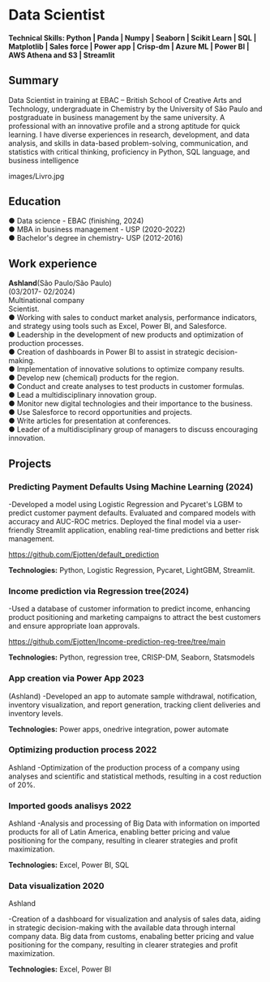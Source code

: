 # Data Scientist

#### Technical Skills:  Python | Panda | Numpy | Seaborn | Scikit Learn | SQL | Matplotlib | Sales force | Power app |  Crisp-dm | Azure ML | Power BI | AWS Athena and S3 | Streamlit

## Summary
Data Scientist in training at EBAC – British School of Creative Arts and Technology, undergraduate in Chemistry by the University of São Paulo and postgraduate in business management by the same university. A professional with an innovative profile and a strong aptitude for quick learning. I have diverse experiences in research, development, and data analysis, and skills in data-based problem-solving, communication, and statistics with critical thinking, proficiency in Python, SQL language, and business intelligence

images/Livro.jpg

## Education
●	Data science - EBAC (finishing, 2024)<br/>
●	MBA in business management - USP (2020-2022)<br/>
●	Bachelor's degree in chemistry- USP (2012-2016)<br/>

## Work experience
**Ashland**(São Paulo/São Paulo)<br/>				 		                       (03/2017- 02/2024)<br/>
Multinational company<br/> 
Scientist.<br/>
●	Working with sales to conduct market analysis, performance indicators, and strategy using tools such as Excel, Power BI, and Salesforce.<br/>
●	Leadership in the development of new products and optimization of production processes.<br/>
●	Creation of dashboards in Power BI to assist in strategic decision-making.<br/>
●	Implementation of innovative solutions to optimize company results.<br/>
●	Develop new (chemical) products for the region.<br/>
●	Conduct and create analyses to test products in customer formulas.<br/>
●	Lead a multidisciplinary innovation group.<br/>
●	Monitor new digital technologies and their importance to the business.<br/>
●	Use Salesforce to record opportunities and projects.<br/>
●	Write articles for presentation at conferences.<br/>
●	Leader of a multidisciplinary group of managers to discuss encouraging innovation.<br/>


## Projects
### Predicting Payment Defaults Using Machine Learning (2024)
 -Developed a model using Logistic Regression and Pycaret's LGBM to predict customer payment defaults. Evaluated and compared models with accuracy and AUC-ROC metrics. Deployed the final model via a user-friendly Streamlit application, enabling real-time predictions and better risk management.

https://github.com/Ejotten/default_prediction

**Technologies:** Python, Logistic Regression, Pycaret, LightGBM, Streamlit.


### Income prediction via Regression tree(2024)
 -Used a database of customer information to predict income, enhancing product positioning and marketing campaigns to attract the best customers and ensure appropriate loan approvals.
 
https://github.com/Ejotten/Income-prediction-reg-tree/tree/main

**Technologies:** Python, regression tree, CRISP-DM, Seaborn, Statsmodels

### App creation via Power App		  2023 
(Ashland)
 -Developed an app to automate sample withdrawal, notification, inventory visualization, and report generation, tracking client deliveries and inventory levels. 

**Technologies:** Power apps, onedrive integration, power automate

### Optimizing production process		2022 
Ashland
 -Optimization of the production process of a company using analyses and scientific and statistical methods, resulting in a cost reduction of 20%.

### Imported goods analisys		2022 
Ashland
 -Analysis and processing of Big Data with information on imported products for all of Latin America, enabling better pricing and value positioning for the company, resulting in clearer strategies and profit maximization. 

**Technologies:** Excel, Power BI, SQL

### Data visualization  	2020 
Ashland

 -Creation of a dashboard for visualization and analysis of sales data, aiding in strategic decision-making with the available data through internal company data. Big data from customs, enabaling better pricing and value positioning for the company, resulting in clearer strategies and profit maximization. 

 **Technologies:** Excel, Power BI
